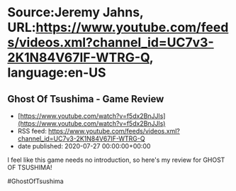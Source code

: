 # Source:Jeremy Jahns, URL:https://www.youtube.com/feeds/videos.xml?channel_id=UC7v3-2K1N84V67IF-WTRG-Q, language:en-US

## Ghost Of Tsushima - Game Review
 - [https://www.youtube.com/watch?v=f5dx2BnJJls](https://www.youtube.com/watch?v=f5dx2BnJJls)
 - RSS feed: https://www.youtube.com/feeds/videos.xml?channel_id=UC7v3-2K1N84V67IF-WTRG-Q
 - date published: 2020-07-27 00:00:00+00:00

I feel like this game needs no introduction, so here's my review for GHOST OF TSUSHIMA!

#GhostOfTsushima

